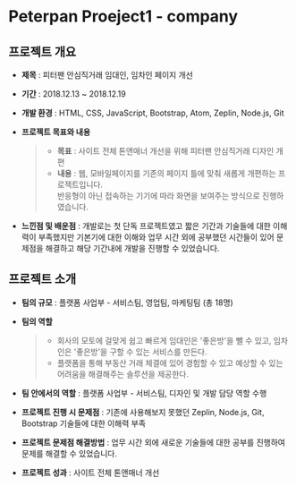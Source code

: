 # Peterpan Proeject1 - company

## 프로젝트 개요
* **제목** : 피터팬 안심직거래 임대인, 임차인 페이지 개선

* **기간** : 2018.12.13 ~ 2018.12.19

* **개발 환경** : HTML, CSS, JavaScript, Bootstrap, Atom, Zeplin, Node.js, Git

* **프로젝트 목표와 내용**
    > - **목표** : 사이트 전체 톤앤매너 개선을 위해 피터팬 안심직거래 디자인 개편
    > - **내용** : 웹, 모바일페이지를 기존의 페이지 틀에 맞춰 새롭게 개편하는 프로젝트입니다.<br/>반응형이 아닌 접속하는 기기에 따라 화면을 보여주는 방식으로 진행하였습니다.

* **느낀점 및 배운점** : 개발로는 첫 단독 프로젝트였고 짧은 기간과 기술들에 대한 이해력이 부족했지만 기본기에 대한 이해와 업무 시간 외에 공부했던 시간들이 있어 문제점을 해결하고 해당 기간내에 개발을 진행할 수 있었습니다.


## 프로젝트 소개
* **팀의 규모** : 플랫폼 사업부 - 서비스팀, 영업팀, 마케팅팀 (총 18명)

* **팀의 역할**
    > - 회사의 모토에 걸맞게 쉽고 빠르게 임대인은 '좋은방'을 뺄 수 있고, 임차인은 '좋은방'을 구할 수 있는 서비스를 만든다.
    > - 플랫폼을 통해 부동산 거래 체결에 있어 경험할 수 있고 예상할 수 있는 어려움을 해결해주는 솔루션을 제공한다.

* **팀 안에서의 역할** : 플랫폼 사업부 - 서비스팀, 디자인 및 개발 담당 역할 수행

* **프로젝트 진행 시 문제점** : 기존에 사용해보지 못했던 Zeplin, Node.js, Git, Bootstrap 기술들에 대한 이해력 부족

* **프로젝트 문제점 해결방법** : 업무 시간 외에 새로운 기술들에 대한 공부를 진행하여 문제를 해결할 수 있었습니다.

* **프로젝트 성과** : 사이트 전체 톤앤매너 개선